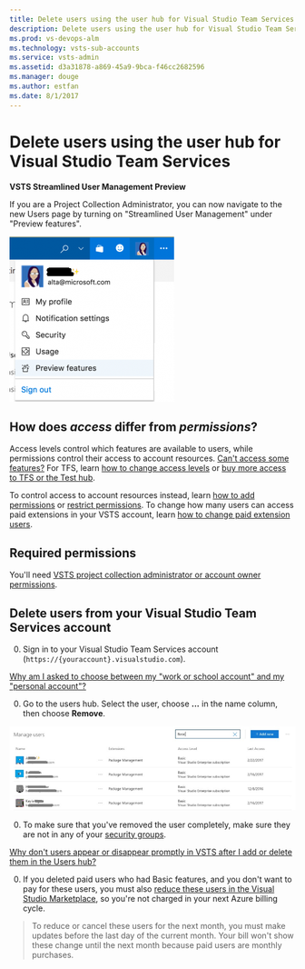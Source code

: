 ```yaml
---
title: Delete users using the user hub for Visual Studio Team Services
description: Delete users using the user hub for Visual Studio Team Services
ms.prod: vs-devops-alm
ms.technology: vsts-sub-accounts
ms.service: vsts-admin
ms.assetid: d3a31878-a869-45a9-9bca-f46cc2682596
ms.manager: douge
ms.author: estfan
ms.date: 8/1/2017
---
```


#	Delete users using the user hub for Visual Studio Team Services

**VSTS Streamlined User Management Preview**

If you are a Project Collection Administrator, you can now navigate to the new Users page by turning on "Streamlined User Management" under "Preview features".
 
![Choose Preview features from your user menu in the upper right corner](_img/user-hub/preview-features.png)


## How does *access* differ from *permissions*?

Access levels control which features are available to users, while permissions control their access to account resources. 
[Can't access some features?](faq-add-delete-users.md#feature-access) 
For TFS, learn [how to change access levels](../security/change-access-levels.md) 
or [buy more access to TFS or the Test hub](../billing/buy-access-tfs-test-hub.md). 

To control access to account resources instead, learn [how to add permissions](add-users.md) or 
[restrict permissions](restrict-access-tfs.md).  To change how many users can access paid extensions in your 
VSTS account, 
learn [how to change paid extension users](../billing/change-number-paid-extension-users.md).


## Required permissions

You'll need [VSTS project collection administrator or account owner permissions](faq-add-delete-users.md#find-owner). 


##  Delete users from your Visual Studio Team Services account

0. Sign in to your Visual Studio Team Services account (```https://{youraccount}.visualstudio.com```).

 [Why am I asked to choose between my "work or school account" and my "personal account"?](faq-add-delete-users.md#ChooseOrgAcctMSAcct)

0. Go to the users hub. Select the user, choose **...** in the name column, then choose **Remove**.

 ![Account level table of users with key information per user](_img/user-hub/acct-level-users.jpg)

0. To make sure that you've removed the user completely, make sure they are not in any of your [security groups](add-users.md). 

 [Why don't users appear or disappear promptly in VSTS after I add or delete them in the Users hub?](faq-add-delete-users.md#users-delay)

0. If you deleted paid users who had Basic features, and you don't want to pay for these users, you must also 
[reduce these users in the Visual Studio Marketplace](../billing/buy-basic-access-add-users.md), 
so you're not charged in your next Azure billing cycle.

 > To reduce or cancel these users for the next month, you must make updates before the last day of the current month. 
 > Your bill won't show these change until the next month because paid users are monthly purchases. 

